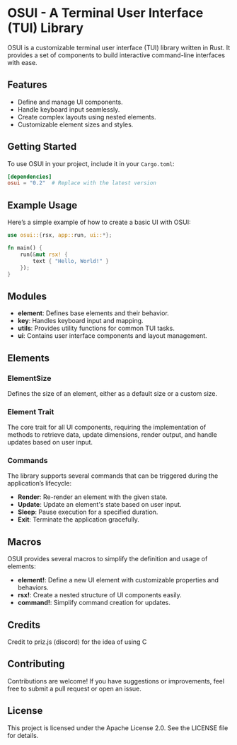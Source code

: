# OSUI - A Terminal User Interface (TUI) Library

OSUI is a customizable terminal user interface (TUI) library written in Rust. It provides a set of components to build interactive command-line interfaces with ease.

## Features

- Define and manage UI components.
- Handle keyboard input seamlessly.
- Create complex layouts using nested elements.
- Customizable element sizes and styles.

## Getting Started

To use OSUI in your project, include it in your `Cargo.toml`:

```toml
[dependencies]
osui = "0.2"  # Replace with the latest version
```

## Example Usage

Here’s a simple example of how to create a basic UI with OSUI:

```rust
use osui::{rsx, app::run, ui::*};

fn main() {
    run(&mut rsx! {
        text { "Hello, World!" }
    });
}
```

## Modules

- **element**: Defines base elements and their behavior.
- **key**: Handles keyboard input and mapping.
- **utils**: Provides utility functions for common TUI tasks.
- **ui**: Contains user interface components and layout management.

## Elements

### ElementSize

Defines the size of an element, either as a default size or a custom size.

### Element Trait

The core trait for all UI components, requiring the implementation of methods to retrieve data, update dimensions, render output, and handle updates based on user input.

### Commands

The library supports several commands that can be triggered during the application’s lifecycle:

- **Render**: Re-render an element with the given state.
- **Update**: Update an element's state based on user input.
- **Sleep**: Pause execution for a specified duration.
- **Exit**: Terminate the application gracefully.

## Macros

OSUI provides several macros to simplify the definition and usage of elements:

- **element!**: Define a new UI element with customizable properties and behaviors.
- **rsx!**: Create a nested structure of UI components easily.
- **command!**: Simplify command creation for updates.

## Credits

Credit to priz.js (discord) for the idea of using C

## Contributing

Contributions are welcome! If you have suggestions or improvements, feel free to submit a pull request or open an issue.

## License

This project is licensed under the Apache License 2.0. See the LICENSE file for details.
